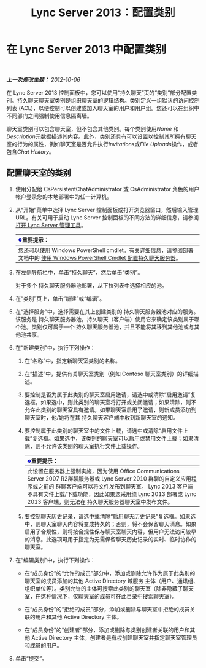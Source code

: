﻿---
title: Lync Server 2013：配置类别
TOCTitle: 配置类别
ms:assetid: 4547f514-f0c0-404d-890f-092ddeeac852
ms:mtpsurl: https://technet.microsoft.com/zh-cn/library/JJ204859(v=OCS.15)
ms:contentKeyID: 49312701
ms.date: 05/19/2016
mtps_version: v=OCS.15
ms.translationtype: HT
---

# 在 Lync Server 2013 中配置类别

 

_**上一次修改主题：** 2012-10-06_

在 Lync Server 2013 控制面板中，您可以使用“持久聊天”页的“类别”部分配置类别。持久聊天聊天室类别是组织聊天室的逻辑结构。类别定义一组默认的访问控制列表 (ACL)，以便控制可以创建或加入聊天室的用户和用户组。您还可以在组织中不同部门之间强制使用信息隔离墙。

聊天室类别可以包含聊天室，但不包含其他类别。每个类别使用*Name* 和*Description*元数据描述其内容。此外，类别还具有可以设置以控制其所拥有聊天室的行为的属性，例如聊天室是否允许执行*Invitations*或*File Uploads*操作，或者包含*Chat History*。

## 配置聊天室的类别

1.  使用分配给 CsPersistentChatAdministrator 或 CsAdministrator 角色的用户帐户登录您的本地部署中的任一计算机。

2.  从“开始”菜单中选择 Lync Server 控制面板或打开浏览器窗口，然后输入管理 URL。有关可用于启动 Lync Server 控制面板的不同方法的详细信息，请参阅[打开 Lync Server 管理工具](lync-server-2013-open-lync-server-administrative-tools.md)。
    
    <table>
    <thead>
    <tr class="header">
    <th><img src="images/Gg398794.important(OCS.15).gif" title="important" alt="important" />重要提示：</th>
    </tr>
    </thead>
    <tbody>
    <tr class="odd">
    <td>您还可以使用 Windows PowerShell cmdlet。有关详细信息，请参阅部署文档中的 <a href="configuring-persistent-chat-server-by-using-windows-powershell-cmdlets.md">使用 Windows PowerShell Cmdlet 配置持久聊天服务器</a>。</td>
    </tr>
    </tbody>
    </table>


3.  在左侧导航栏中，单击“持久聊天”，然后单击“类别”。
    
    对于多个 持久聊天服务器池部署，从下拉列表中选择相应的池。

4.  在“类别”页上，单击“新建”或“编辑”。

5.  在“选择服务”中，选择需要在其上创建类别的 持久聊天服务器池对应的服务。该服务是 持久聊天服务器池，持久聊天（客户端）使用它来确定该类别属于哪个池。类别仅可属于一个 持久聊天服务器池，并且不能将其移到其他池或与其他池共享。

6.  在“新建类别”中，执行下列操作：
    
    1.  在“名称”中，指定新聊天室类别的名称。
    
    2.  在“描述”中，提供有关聊天室类别（例如 Contoso 聊天室类别）的详细描述。
    
    3.  要控制是否为属于此类别的聊天室启用邀请，请选中或清除“启用邀请”复选框。如果选中，则此类别的聊天室将打开或关闭邀请；如果清除，则不允许此类别的聊天室具有邀请。如果聊天室启用了邀请，则新成员添加到聊天室时，他/她将在其 持久聊天客户端中收到新聊天室的通知。
    
    4.  要控制属于此类别的聊天室中的文件上载，请选中或清除“启用文件上载”复选框。如果选中，该类别的聊天室可以启用或禁用文件上载；如果清除，则不允许该类别的聊天室执行文件上载操作。
        
        <table>
        <thead>
        <tr class="header">
        <th><img src="images/Gg398794.important(OCS.15).gif" title="important" alt="important" />重要提示：</th>
        </tr>
        </thead>
        <tbody>
        <tr class="odd">
        <td>此设置在服务器上强制实施，因为使用 Office Communications Server 2007 R2群聊服务器或 Lync Server 2010 群聊的自定义应用程序或之前的 群聊客户端可以将文件发布到聊天室。 Lync 2013 客户端不具有文件上载/下载功能，因此如果您采用纯 Lync 2013 部署或 Lync 2013 客户端，则无法在 持久聊天服务器聊天室中发布文件。</td>
        </tr>
        </tbody>
        </table>
    
    5.  要控制聊天历史记录，请选中或清除“启用聊天历史记录”复选框。如果选中，则聊天室聊天内容将变成持久的；否则，将不会保留聊天消息。如果启用了合规性，则将按合规性保存聊天室聊天内容，但用户无法访问较早的消息。此选项可用于指定为无需保留聊天历史记录的实时、临时协作的聊天室。

7.  在“编辑类别”中，执行下列操作：
    
      - 在“成员身份”的“允许的成员”部分中，添加或删除允许作为属于此类别的聊天室的成员添加的其他 Active Directory 域服务 主体（用户、通讯组、组织单位等）。类别允许的主体可搜索此类别的聊天室（除非隐藏了聊天室，在这种情况下，仅聊天室的成员可在此目录中搜索聊天室）。
    
      - 在“成员身份”的“拒绝的成员”部分，添加或删除与聊天室中拒绝的成员关联的用户和其他 Active Directory 主体。
    
      - 在“成员身份”的“创建者”部分，添加或删除与类别创建者关联的用户和其他 Active Directory 主体。创建者是有权创建聊天室并指定聊天室管理员和成员的用户。

8.  单击“提交”。

